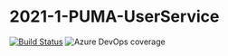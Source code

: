 # 2021-1-PUMA-UserService

[![Build Status](https://dev.azure.com/puma-eps/Puma/_apis/build/status/UserService-CI?branchName=104-ci-pipes)](https://dev.azure.com/puma-eps/Puma/_build/latest?definitionId=6&branchName=104-ci-pipes)
![Azure DevOps coverage](https://img.shields.io/azure-devops/coverage/puma-eps/Puma/6?style=flat-square)
